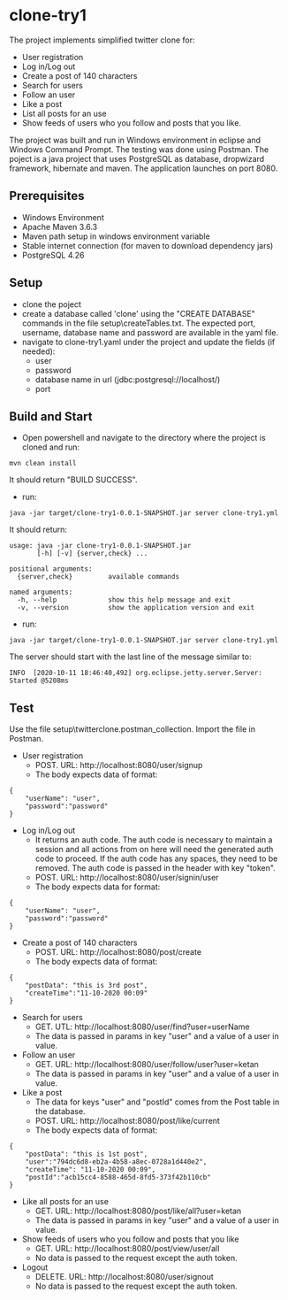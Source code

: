 # clone-try1
The project implements simplified twitter clone for:
- User registration
- Log in/Log out
- Create a post of 140 characters
- Search for users
- Follow an user
- Like a post
- List all posts for an use
- Show feeds of users who you follow and posts that you like.

The project was built and run in Windows environment in eclipse and Windows Command Prompt. The testing was done using Postman. The poject is a java project that uses PostgreSQL as database, dropwizard framework, hibernate and maven. The application launches on port 8080.

## Prerequisites
- Windows Environment
- Apache Maven 3.6.3
- Maven path setup in windows environment variable
- Stable internet connection (for maven to download dependency jars)
- PostgreSQL 4.26

## Setup
- clone the poject
- create a database called 'clone' using the "CREATE DATABASE" commands in the file setup\createTables.txt. The expected port, username, database name and password are available in the yaml file.
- navigate to clone-try1.yaml under the project and update the fields (if needed):
  - user
  - password
  - database name in url (jdbc:postgresql://localhost/<put the database name here>)
  - port

## Build and Start
- Open powershell and navigate to the directory where the project is cloned and run:
```
mvn clean install
```
It should return "BUILD SUCCESS".
  - run:
```
java -jar target/clone-try1-0.0.1-SNAPSHOT.jar server clone-try1.yml
```
It should return:
```
usage: java -jar clone-try1-0.0.1-SNAPSHOT.jar
       [-h] [-v] {server,check} ...

positional arguments:
  {server,check}         available commands

named arguments:
  -h, --help             show this help message and exit
  -v, --version          show the application version and exit
```
  - run:
```
java -jar target/clone-try1-0.0.1-SNAPSHOT.jar server clone-try1.yml
```
The server should start with the last line of the message similar to:
```
INFO  [2020-10-11 18:46:40,492] org.eclipse.jetty.server.Server: Started @5208ms
```

## Test
Use the file setup\twitterclone.postman_collection. Import the file in Postman.

- User registration
  - POST. URL: http://localhost:8080/user/signup
  - The body expects data of format:
```
{
    "userName": "user",
    "password":"password"
}
```
- Log in/Log out
  - It returns an auth code. The auth code is necessary to maintain a session and all actions from on here will need the generated auth code to proceed. If the auth code has any spaces, they need to be removed. The auth code is passed in the header with key "token".
  - POST. URL: http://localhost:8080/user/signin/user
  - The body expects data for format:
```
{
    "userName": "user",
    "password":"password"
}
```
- Create a post of 140 characters
  - POST. URL: http://localhost:8080/post/create
  - The body expects data of format:
```
{
    "postData": "this is 3rd post",
    "createTime":"11-10-2020 00:09"
}
```
- Search for users
  - GET. UTL: http://localhost:8080/user/find?user=userName
  - The data is passed in params in key "user" and a value of a user in value.
- Follow an user
  - GET. URL: http://localhost:8080/user/follow/user?user=ketan
  - The data is passed in params in key "user" and a value of a user in value.
- Like a post
  - The data for keys "user" and "postId" comes from the Post table in the database.
  - POST. URL: http://localhost:8080/post/like/current
  - The body expects data of format:
```
{
    "postData": "this is 1st post",
    "user":"794dc6d8-eb2a-4b58-a8ec-0728a1d440e2",
    "createTime": "11-10-2020 00:09",
    "postId":"acb15cc4-8588-465d-8fd5-373f42b110cb"
}
```
- Like all posts for an use
  - GET. URL: http://localhost:8080/post/like/all?user=ketan
  - The data is passed in params in key "user" and a value of a user in value.
- Show feeds of users who you follow and posts that you like
  - GET. URL: http://localhost:8080/post/view/user/all
  - No data is passed to the request except the auth token.
- Logout
  - DELETE. URL: http://localhost:8080/user/signout
  - No data is passed to the request except the auth token.
